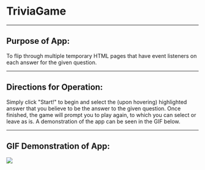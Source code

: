 # TriviaGame

---

## Purpose of App:

To flip through multiple temporary HTML pages that have event listeners on each answer for the given question.

---

## Directions for Operation:

Simply click "Start!" to begin and select the (upon hovering) highlighted answer that you believe to be the answer to the given question. Once finished, the game will prompt you to play again, to which you can select or leave as is. A demonstration of the app can be seen in the GIF below.

---

## GIF Demonstration of App:

![](https://media.giphy.com/media/iDMUfqfZlPtX9kwPSz/giphy.gif)
